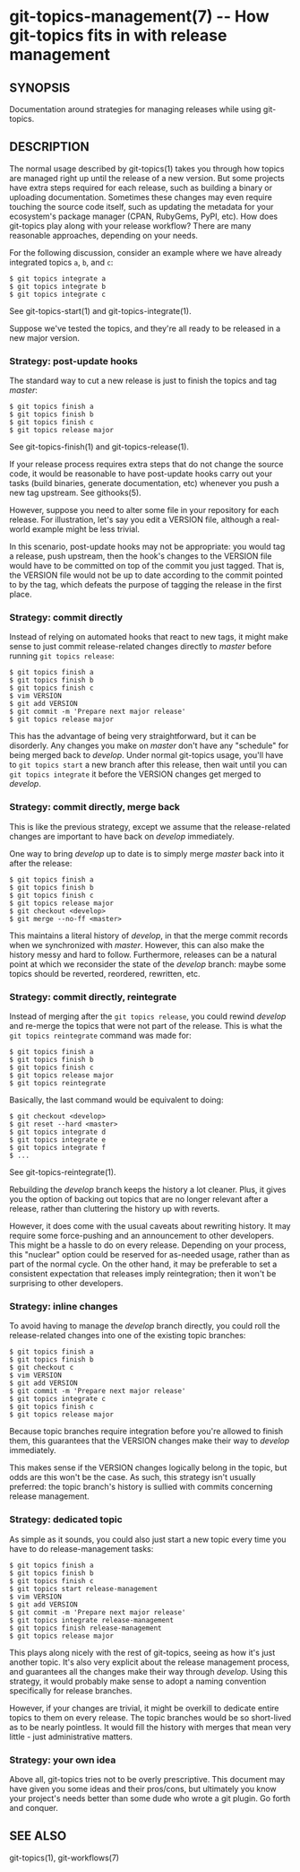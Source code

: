 # git-topics-management(7) -- How git-topics fits in with release management

## SYNOPSIS

Documentation around strategies for managing releases while using git-topics.

## DESCRIPTION

The normal usage described by git-topics(1) takes you through how topics are
managed right up until the release of a new version. But some projects have
extra steps required for each release, such as building a binary or uploading
documentation. Sometimes these changes may even require touching the source
code itself, such as updating the metadata for your ecosystem's package manager
(CPAN, RubyGems, PyPI, etc). How does git-topics play along with your release
workflow? There are many reasonable approaches, depending on your needs.

For the following discussion, consider an example where we have already
integrated topics `a`, `b`, and `c`:

    $ git topics integrate a
    $ git topics integrate b
    $ git topics integrate c

See git-topics-start(1) and git-topics-integrate(1).

Suppose we've tested the topics, and they're all ready to be released in a new
major version.

### Strategy: post-update hooks

The standard way to cut a new release is just to finish the topics and tag
_master_:

    $ git topics finish a
    $ git topics finish b
    $ git topics finish c
    $ git topics release major

See git-topics-finish(1) and git-topics-release(1).

If your release process requires extra steps that do not change the source
code, it would be reasonable to have post-update hooks carry out your tasks
(build binaries, generate documentation, etc) whenever you push a new tag
upstream. See githooks(5).

However, suppose you need to alter some file in your repository for each
release. For illustration, let's say you edit a VERSION file, although a
real-world example might be less trivial.

In this scenario, post-update hooks may not be appropriate: you would tag a
release, push upstream, then the hook's changes to the VERSION file would have
to be committed on top of the commit you just tagged. That is, the VERSION file
would not be up to date according to the commit pointed to by the tag, which
defeats the purpose of tagging the release in the first place.

### Strategy: commit directly

Instead of relying on automated hooks that react to new tags, it might make
sense to just commit release-related changes directly to _master_ before
running `git topics release`:

    $ git topics finish a
    $ git topics finish b
    $ git topics finish c
    $ vim VERSION
    $ git add VERSION
    $ git commit -m 'Prepare next major release'
    $ git topics release major

This has the advantage of being very straightforward, but it can be disorderly.
Any changes you make on _master_ don't have any "schedule" for being merged
back to _develop_. Under normal git-topics usage, you'll have to `git topics
start` a new branch after this release, then wait until you can `git topics
integrate` it before the VERSION changes get merged to _develop_.

### Strategy: commit directly, merge back

This is like the previous strategy, except we assume that the release-related
changes are important to have back on _develop_ immediately.

One way to bring _develop_ up to date is to simply merge _master_ back into it
after the release:

    $ git topics finish a
    $ git topics finish b
    $ git topics finish c
    $ git topics release major
    $ git checkout <develop>
    $ git merge --no-ff <master>

This maintains a literal history of _develop_, in that the merge commit records
when we synchronized with _master_. However, this can also make the history
messy and hard to follow. Furthermore, releases can be a natural point at which
we reconsider the state of the _develop_ branch: maybe some topics should be
reverted, reordered, rewritten, etc.

### Strategy: commit directly, reintegrate

Instead of merging after the `git topics release`, you could rewind _develop_
and re-merge the topics that were not part of the release. This is what the
`git topics reintegrate` command was made for:

    $ git topics finish a
    $ git topics finish b
    $ git topics finish c
    $ git topics release major
    $ git topics reintegrate

Basically, the last command would be equivalent to doing:

    $ git checkout <develop>
    $ git reset --hard <master>
    $ git topics integrate d
    $ git topics integrate e
    $ git topics integrate f
    $ ...

See git-topics-reintegrate(1).

Rebuilding the _develop_ branch keeps the history a lot cleaner. Plus, it gives
you the option of backing out topics that are no longer relevant after a
release, rather than cluttering the history up with reverts.

However, it does come with the usual caveats about rewriting history. It may
require some force-pushing and an announcement to other developers. This might
be a hassle to do on every release. Depending on your process, this "nuclear"
option could be reserved for as-needed usage, rather than as part of the normal
cycle. On the other hand, it may be preferable to set a consistent expectation
that releases imply reintegration; then it won't be surprising to other
developers.

### Strategy: inline changes

To avoid having to manage the _develop_ branch directly, you could roll the
release-related changes into one of the existing topic branches:

    $ git topics finish a
    $ git topics finish b
    $ git checkout c
    $ vim VERSION
    $ git add VERSION
    $ git commit -m 'Prepare next major release'
    $ git topics integrate c
    $ git topics finish c
    $ git topics release major

Because topic branches require integration before you're allowed to finish
them, this guarantees that the VERSION changes make their way to _develop_
immediately.

This makes sense if the VERSION changes logically belong in the topic, but odds
are this won't be the case. As such, this strategy isn't usually preferred: the
topic branch's history is sullied with commits concerning release management.

### Strategy: dedicated topic

As simple as it sounds, you could also just start a new topic every time you
have to do release-management tasks:

    $ git topics finish a
    $ git topics finish b
    $ git topics finish c
    $ git topics start release-management
    $ vim VERSION
    $ git add VERSION
    $ git commit -m 'Prepare next major release'
    $ git topics integrate release-management
    $ git topics finish release-management
    $ git topics release major

This plays along nicely with the rest of git-topics, seeing as how it's just
another topic. It's also very explicit about the release management process,
and guarantees all the changes make their way through _develop_. Using this
strategy, it would probably make sense to adopt a naming convention
specifically for release branches.

However, if your changes are trivial, it might be overkill to dedicate entire
topics to them on every release. The topic branches would be so short-lived as
to be nearly pointless. It would fill the history with merges that mean very
little - just administrative matters.

### Strategy: your own idea

Above all, git-topics tries not to be overly prescriptive. This document may
have given you some ideas and their pros/cons, but ultimately you know your
project's needs better than some dude who wrote a git plugin. Go forth and
conquer.

## SEE ALSO

git-topics(1), git-workflows(7)
